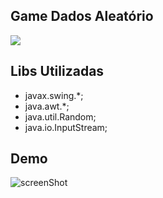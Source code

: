 ## Game Dados Aleatório
<p align="start">
  <a href="https://skillicons.dev">
    <img src="https://skillicons.dev/icons?i=java&perline=12" />
  </a>
</p>

## Libs Utilizadas

<ul>
  <li>
    javax.swing.*;
  </li>
  <li>
    java.awt.*;
  </li>
  <li>
    java.util.Random;
  </li>
  <li>
    java.io.InputStream;
  </li>
</ul>

## Demo
![screenShot](https://github.com/Ediiney/Jogo-de-Dados-aleatorios/assets/54506695/8db758b8-278a-4aff-9749-5a0214eec553)
